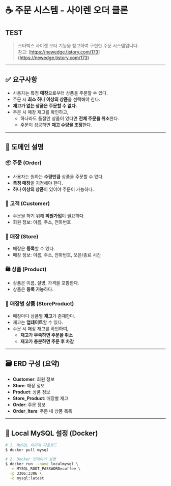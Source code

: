 # ☕ 주문 시스템 - 사이렌 오더 클론

## TEST
> 스타벅스 사이렌 오더 기능을 참고하여 구현한 주문 시스템입니다.  
> 참고: [https://newedge.tistory.com/173](https://newedge.tistory.com/173)

---

## ✅ 요구사항

- 사용자는 특정 **매장**으로부터 상품을 주문할 수 있다.
- 주문 시 **최소 하나 이상의 상품**을 선택해야 한다.
- **재고가 없는 상품은 주문할 수 없다.**
- 주문 시 매장 재고를 확인하고,
  - 하나라도 품절인 상품이 있다면 **전체 주문을 취소**한다.
  - 주문이 성공하면 **재고 수량을 조정**한다.

---

## 🧩 도메인 설명

### 📦 주문 (Order)
- 사용자는 원하는 **수량만큼** 상품을 주문할 수 있다.
- **특정 매장**을 지정해야 한다.
- **하나 이상의 상품**이 있어야 주문이 가능하다.

### 👤 고객 (Customer)
- 주문을 하기 위해 **회원가입**이 필요하다.
- 회원 정보: 이름, 주소, 전화번호

### 🏪 매장 (Store)
- 매장은 **등록**할 수 있다.
- 매장 정보: 이름, 주소, 전화번호, 오픈/종료 시간

### 🛍️ 상품 (Product)
- 상품은 이름, 설명, 가격을 포함한다.
- 상품은 **등록 가능**하다.

### 🏬 매장별 상품 (StoreProduct)
- 매장마다 상품별 **재고**가 존재한다.
- 재고는 **업데이트**할 수 있다.
- 주문 시 매장 재고를 확인하여,
  - **재고가 부족하면 주문을 취소**
  - **재고가 충분하면 주문 후 차감**

---

## 🗃️ ERD 구성 (요약)

- **Customer**: 회원 정보
- **Store**: 매장 정보
- **Product**: 상품 정보
- **Store_Product**: 매장별 재고
- **Order**: 주문 정보
- **Order_Item**: 주문 내 상품 목록

---

## 🐳 Local MySQL 설정 (Docker)

```bash
# 1. MySQL 이미지 다운로드
$ docker pull mysql

# 2. Docker 컨테이너 실행
$ docker run --name localmysql \
  -e MYSQL_ROOT_PASSWORD=coffee \
  -p 3306:3306 \
  -d mysql:latest
